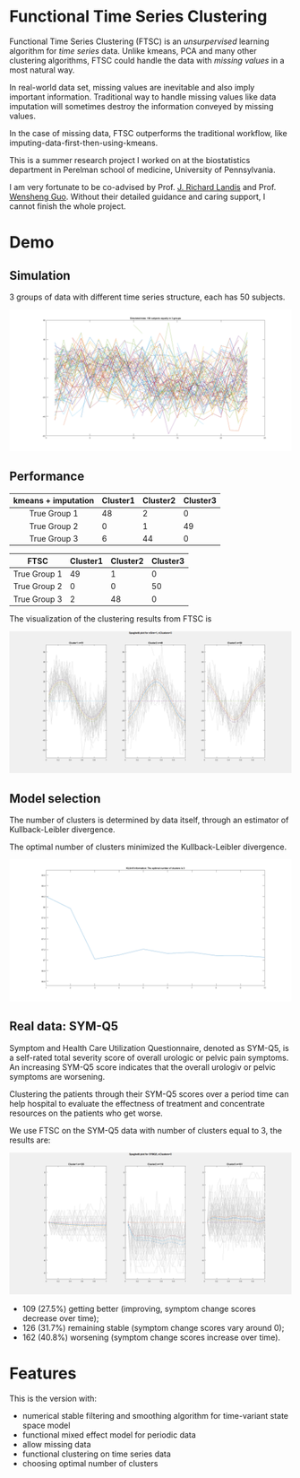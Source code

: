 # Functional Time Series Clustering

Functional Time Series Clustering (FTSC) is an *unsurpervised* learning algorithm for *time series* data.
Unlike kmeans, PCA and many other clustering algorithms, FTSC could handle the data with *missing values* in a most natural way.

In real-world data set, missing values are inevitable and also imply important information.
Traditional way to handle missing values like data imputation will sometimes destroy the information conveyed by missing values.

In the case of missing data, FTSC outperforms the traditional workflow, like imputing-data-first-then-using-kmeans.

This is a summer research project I worked on at the biostatistics department in Perelman school of medicine, University of Pennsylvania.

I am very fortunate to be co-advised by Prof. [J. Richard Landis](https://scholar.google.com/citations?user=WDSnxagAAAAJ&hl=en) and Prof. [Wensheng Guo](https://scholar.google.com/citations?user=WYCrBGUAAAAJ&hl=en).
Without their detailed guidance and caring support, I cannot finish the whole project.

# Demo

## Simulation

3 groups of data with different time series structure, each has 50 subjects.

![Figure 1 simulated data](https://github.com/jasonyee/FTSC/blob/master/demo/simulation/raw.png)


## Performance

| kmeans + imputation | Cluster1 | Cluster2 | Cluster3 |
|:-------------------:|----------|----------|----------|
| True Group 1        | 48       | 2        | 0        |
| True Group 2        | 0        | 1        | 49       |
| True Group 3        | 6        | 44       | 0        |

|     FTSC     | Cluster1 | Cluster2 | Cluster3 |
|:------------:|----------|----------|----------|
| True Group 1 | 49       | 1        | 0        |
| True Group 2 | 0        | 0        | 50       |
| True Group 3 | 2        | 48       | 0        |

The visualization of the clustering results from FTSC is

![Figure 2 FTSC for simulated data](https://github.com/jasonyee/FTSC/blob/master/demo/simulation/spaghetti.png)


## Model selection

The number of clusters is determined by data itself, through an estimator of Kullback-Leibler divergence.

The optimal number of clusters minimized the Kullback-Leibler divergence.

![Figure 3 KL for simulated data](https://github.com/jasonyee/FTSC/blob/master/demo/simulation/kl_curve.png)

## Real data: SYM-Q5

Symptom and Health Care Utilization Questionnaire, denoted as SYM-Q5, is a self-rated
total severity score of overall urologic or pelvic pain symptoms.
An increasing SYM-Q5 score indicates that the overall urologiv or pelvic symptoms are worsening.

Clustering the patients through their SYM-Q5 scores over a period time can help hospital to evaluate the effectness of treatment and concentrate resources on the patients who get worse.

We use FTSC on the SYM-Q5 data with number of clusters equal to 3, the results are:

![Figure 4 FTSC for SYM-Q5 data](https://github.com/jasonyee/FTSC/blob/master/demo/symq5/spaghetti.png)

*  109 (27.5%) getting better (improving, symptom change scores decrease over time); 
*  126 (31.7%) remaining stable (symptom change scores vary around 0); 
*  162 (40.8%) worsening (symptom change scores increase over time).

# Features

This is the version with:

*  numerical stable filtering and smoothing algorithm for time-variant state space model
*  functional mixed effect model for periodic data
*  allow missing data
*  functional clustering on time series data
*  choosing optimal number of clusters